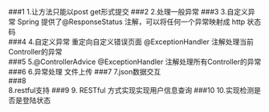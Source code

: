 ###1
    1.让方法只能以post get形式提交
###2
    2.处理一般异常
###3
    3.自定义异常 Spring 提供了@ResponseStatus 注解，可以将任何一个异常映射成 http 状态码  
###4
    4.自定义异常 重定向自定义错误页面 @ExceptionHandler 注解处理当前Controller的异常  
###5
    5.@ControllerAdvice @ExceptionHandler 注解处理所有Controller的异常
###6
    6.异常处理 文件上传
###7
    7.json数据交互  
###8  
    8.restful支持
###9
    9. RESTful 方式实现实现用户信息查询
###10
    10.实现检测是否是登陆状态